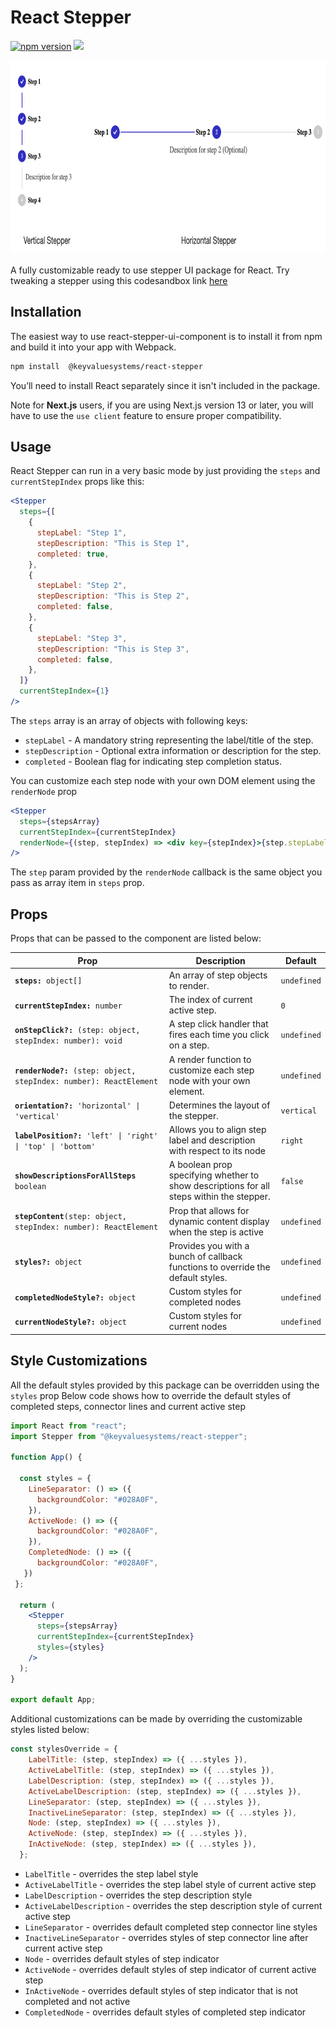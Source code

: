 # React Stepper

<a href="https://www.npmjs.com/package/@keyvaluesystems/react-stepper"><img src="https://badgen.net/npm/v/@keyvaluesystems/react-stepper?color=blue" alt="npm version"></a> <a href="https://www.npmjs.com/package/@keyvaluesystems/react-stepper" ><img src="https://img.shields.io/npm/dw/@keyvaluesystems/react-stepper?label=Downloads" /></a> <a href="https://github.com/KeyValueSoftwareSystems/react-stepper"><img src="https://github.com/KeyValueSoftwareSystems/react-stepper/actions/workflows/update-and-publish.yml/badge.svg" alt="" /></a>

<img src="./src/assets/stepper-example.png" alt="" width="766" height="310" />

A fully customizable ready to use stepper UI package for React.
Try tweaking a stepper using this codesandbox link <a href="https://codesandbox.io/p/sandbox/react-stepper-zp2jrs?file=%2Fsrc%2FApp.js" >here</a>

## Installation

The easiest way to use react-stepper-ui-component is to install it from npm and build it into your app with Webpack.

```bash
npm install  @keyvaluesystems/react-stepper
```

You’ll need to install React separately since it isn't included in the package.

Note for **Next.js** users, if you are using Next.js version 13 or later, you will have to use the `use client` feature to ensure proper compatibility.

## Usage

React Stepper can run in a very basic mode by just providing the `steps` and `currentStepIndex` props like this:

```jsx
<Stepper
  steps={[
    {
      stepLabel: "Step 1",
      stepDescription: "This is Step 1",
      completed: true,
    },
    {
      stepLabel: "Step 2",
      stepDescription: "This is Step 2",
      completed: false,
    },
    {
      stepLabel: "Step 3",
      stepDescription: "This is Step 3",
      completed: false,
    },
  ]}
  currentStepIndex={1}
/>
```

The `steps` array is an array of objects with following keys:

- `stepLabel` - A mandatory string representing the label/title of the step.
- `stepDescription` - Optional extra information or description for the step.
- `completed` -  Boolean flag for indicating step completion status.

You can customize each step node  with your own DOM element using the `renderNode` prop

```jsx
<Stepper
  steps={stepsArray}
  currentStepIndex={currentStepIndex}
  renderNode={(step, stepIndex) => <div key={stepIndex}>{step.stepLabel}</div>}
/>
```

The `step` param provided by the `renderNode` callback is the same object you pass as array item in `steps` prop.

## Props

Props that can be passed to the component are listed below:

<table>
  <thead>
    <tr>
      <th>Prop</th>
      <th>Description</th>
      <th>Default</th>
    </tr>
  </thead>
  <tbody>
    <tr>
      <td><code><b>steps:</b> object[]</code></td>
      <td>An array of step objects to render.</td>
      <td><code>undefined</code></td>
    </tr>
    <tr>
      <td><code><b>currentStepIndex:</b> number</code></td>
      <td>The index of current active step.</td>
      <td><code>0</code></td>
    </tr>
    <tr>
      <td><code><b>onStepClick?:</b> (step: object, stepIndex: number): void</code></td>
      <td>
        A step click handler that fires each time you click on a step.
      </td>
      <td><code>undefined</code></td>
    </tr>
    <tr>
      <td><code><b>renderNode?:</b> (step: object, stepIndex: number): ReactElement</code></td>
      <td>
        A render function to customize each step node with your own element.
      </td>
      <td><code>undefined</code></td>
    </tr>
    <tr>
      <td><code><b>orientation?:</b> 'horizontal' | 'vertical'</code></td>
      <td>
        Determines the layout of the stepper.
      </td>
      <td><code>vertical</code></td>
    </tr>
    <tr>
      <td><code><b>labelPosition?:</b> 'left' | 'right' | 'top' | 'bottom'</code></td>
      <td>
        Allows you to align step label and description with respect to its node
      </td>
      <td><code>right</code></td>
    </tr>
    <tr>
      <td><code><b>showDescriptionsForAllSteps</b> boolean</code></td>
      <td>
        A boolean prop specifying whether to show descriptions for all steps within the stepper.
      </td>
      <td><code>false</code></td>
    </tr>
    <tr>
      <td><code><b>stepContent</b>(step: object, stepIndex: number): ReactElement</code></td>
      <td>
        Prop that allows for dynamic content display when the step is active
      </td>
      <td><code>undefined</code></td>
    </tr>
    <tr>
      <td><code><b>styles?:</b> object</code></td>
      <td>
        Provides you with a bunch of callback functions to override the default styles.
      </td>
      <td><code>undefined</code></td>
    </tr>
    <tr>
      <td><code><b>completedNodeStyle?:</b> object</code></td>
      <td>Custom styles for completed nodes</td>
      <td><code>undefined</code></td>
    </tr>
    <tr>
      <td><code><b>currentNodeStyle?:</b> object</code></td>
      <td>Custom styles for current nodes</td>
      <td><code>undefined</code></td>
    </tr>
  </tbody>
</table>

## Style Customizations

All the default styles provided by this package can be overridden using the `styles` prop
Below code shows how to override the default styles of completed steps, connector lines and current active step

```jsx
import React from "react";
import Stepper from "@keyvaluesystems/react-stepper";

function App() {

  const styles = {
    LineSeparator: () => ({
      backgroundColor: "#028A0F",
    }),
    ActiveNode: () => ({
      backgroundColor: "#028A0F",
    }),
    CompletedNode: () => ({
      backgroundColor: "#028A0F",
   })
 };

  return (
    <Stepper
      steps={stepsArray}
      currentStepIndex={currentStepIndex}
      styles={styles}
    />
  );
}

export default App;
```
Additional customizations can be made by overriding the customizable styles listed below:

```jsx
const stylesOverride = {
    LabelTitle: (step, stepIndex) => ({ ...styles }),
    ActiveLabelTitle: (step, stepIndex) => ({ ...styles }),
    LabelDescription: (step, stepIndex) => ({ ...styles }),
    ActiveLabelDescription: (step, stepIndex) => ({ ...styles }),
    LineSeparator: (step, stepIndex) => ({ ...styles }),
    InactiveLineSeparator: (step, stepIndex) => ({ ...styles }),
    Node: (step, stepIndex) => ({ ...styles }),
    ActiveNode: (step, stepIndex) => ({ ...styles }),
    InActiveNode: (step, stepIndex) => ({ ...styles }),
  };
  ```

- `LabelTitle` - overrides the step label style
- `ActiveLabelTitle` - overrides the step label style of current active step
- `LabelDescription` - overrides the step description style
- `ActiveLabelDescription` - overrides the step description style of current active step
- `LineSeparator` - overrides default completed step connector line styles
- `InactiveLineSeparator` - overrides styles of step connector line after current active step
- `Node` - overrides default styles of step indicator
- `ActiveNode` - overrides default styles of step indicator of current active step
- `InActiveNode` - overrides default styles of step indicator that is not completed and not active
- `CompletedNode` - overrides default styles of completed step indicator
